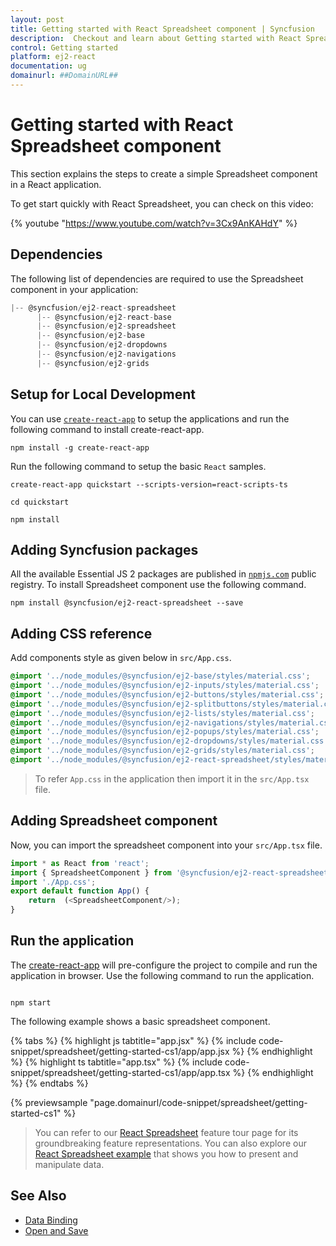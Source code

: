 ```yaml
---
layout: post
title: Getting started with React Spreadsheet component | Syncfusion
description:  Checkout and learn about Getting started with React Spreadsheet component of Syncfusion Essential JS 2 and more details.
control: Getting started 
platform: ej2-react
documentation: ug
domainurl: ##DomainURL##
---
```


# Getting started with React Spreadsheet component

This section explains the steps to create a simple Spreadsheet component in a React application.

To get start quickly with React Spreadsheet, you can check on this video:

{% youtube "https://www.youtube.com/watch?v=3Cx9AnKAHdY" %}

## Dependencies

The following list of dependencies are required to use the Spreadsheet component in your application:

```js
|-- @syncfusion/ej2-react-spreadsheet
      |-- @syncfusion/ej2-react-base
      |-- @syncfusion/ej2-spreadsheet
      |-- @syncfusion/ej2-base
      |-- @syncfusion/ej2-dropdowns
      |-- @syncfusion/ej2-navigations
      |-- @syncfusion/ej2-grids

```

## Setup for Local Development

You can use [`create-react-app`](https://github.com/facebook/create-react-app) to setup the applications and run the following command to install create-react-app.

```
npm install -g create-react-app
```

Run the following command to setup the basic `React` samples.

```
create-react-app quickstart --scripts-version=react-scripts-ts

cd quickstart

npm install

```

## Adding Syncfusion packages

All the available Essential JS 2 packages are published in [`npmjs.com`](https://www.npmjs.com/~syncfusionorg) public registry. To install Spreadsheet component use the following command.

```
npm install @syncfusion/ej2-react-spreadsheet --save
```

## Adding CSS reference

 Add components style as given below in `src/App.css`.

```css
@import '../node_modules/@syncfusion/ej2-base/styles/material.css';
@import '../node_modules/@syncfusion/ej2-inputs/styles/material.css';
@import '../node_modules/@syncfusion/ej2-buttons/styles/material.css';
@import '../node_modules/@syncfusion/ej2-splitbuttons/styles/material.css';
@import '../node_modules/@syncfusion/ej2-lists/styles/material.css';
@import '../node_modules/@syncfusion/ej2-navigations/styles/material.css';
@import '../node_modules/@syncfusion/ej2-popups/styles/material.css';
@import '../node_modules/@syncfusion/ej2-dropdowns/styles/material.css';
@import '../node_modules/@syncfusion/ej2-grids/styles/material.css';
@import '../node_modules/@syncfusion/ej2-react-spreadsheet/styles/material.css';
```

> To refer `App.css` in the application then import it in the `src/App.tsx` file.

## Adding Spreadsheet component

Now, you can import the spreadsheet component into your `src/App.tsx` file.

```ts
import * as React from 'react';
import { SpreadsheetComponent } from '@syncfusion/ej2-react-spreadsheet';
import './App.css';
export default function App() {
    return  (<SpreadsheetComponent/>);
}
```

## Run the application

The [create-react-app](https://github.com/facebook/create-react-app) will pre-configure the project to compile and run the application in browser. Use the following command to run the application.

```

npm start

```

The following example shows a basic spreadsheet component.

{% tabs %}
{% highlight js tabtitle="app.jsx" %}
{% include code-snippet/spreadsheet/getting-started-cs1/app/app.jsx %}
{% endhighlight %}
{% highlight ts tabtitle="app.tsx" %}
{% include code-snippet/spreadsheet/getting-started-cs1/app/app.tsx %}
{% endhighlight %}
{% endtabs %}

 {% previewsample "page.domainurl/code-snippet/spreadsheet/getting-started-cs1" %}

> You can refer to our [React Spreadsheet](https://www.syncfusion.com/react-components/react-spreadsheet) feature tour page for its groundbreaking feature representations. You can also explore our [React Spreadsheet example](https://ej2.syncfusion.com/react/demos/#/material/spreadsheet/default) that shows you how to present and manipulate data.

## See Also

* [Data Binding](./data-binding)
* [Open and Save](./open-save)
